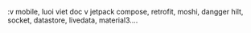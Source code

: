 :v mobile, luoi viet doc v
jetpack compose, retrofit, moshi, dangger hilt, socket, datastore, livedata, material3....
